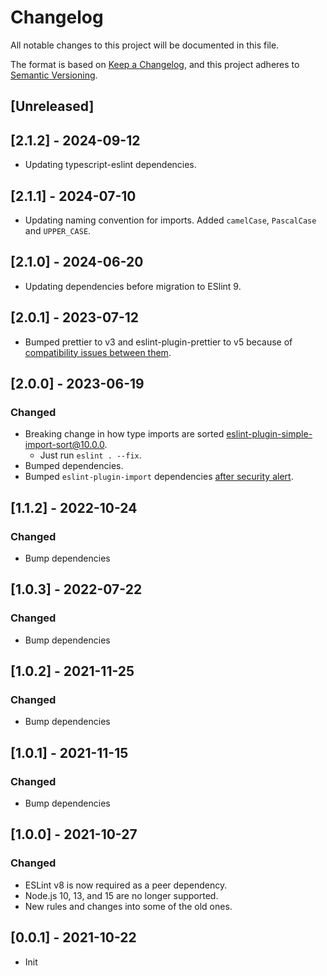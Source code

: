 # Changelog

All notable changes to this project will be documented in this file.

The format is based on [Keep a Changelog](https://keepachangelog.com/en/1.0.0/),
and this project adheres to [Semantic Versioning](https://semver.org/spec/v2.0.0.html).

## [Unreleased]

## [2.1.2] - 2024-09-12

- Updating typescript-eslint dependencies.

## [2.1.1] - 2024-07-10

- Updating naming convention for imports. Added `camelCase`, `PascalCase` and `UPPER_CASE`.

## [2.1.0] - 2024-06-20

- Updating dependencies before migration to ESlint 9.

## [2.0.1] - 2023-07-12

- Bumped prettier to v3 and eslint-plugin-prettier to v5 because of [compatibility issues between them](https://github.com/prettier/eslint-plugin-prettier/issues/562).

## [2.0.0] - 2023-06-19

### Changed

- Breaking change in how type imports are sorted [eslint-plugin-simple-import-sort@10.0.0](https://github.com/lydell/eslint-plugin-simple-import-sort/blob/main/CHANGELOG.md#version-1000-2023-01-27).
  - Just run `eslint . --fix`.
- Bumped dependencies.
- Bumped `eslint-plugin-import` dependencies [after security alert](https://github.com/cabify/eslint-config/security/dependabot/2).

## [1.1.2] - 2022-10-24

### Changed

- Bump dependencies

## [1.0.3] - 2022-07-22

### Changed

- Bump dependencies

## [1.0.2] - 2021-11-25

### Changed

- Bump dependencies

## [1.0.1] - 2021-11-15

### Changed

- Bump dependencies

## [1.0.0] - 2021-10-27

### Changed

- ESLint v8 is now required as a peer dependency.
- Node.js 10, 13, and 15 are no longer supported.
- New rules and changes into some of the old ones.

## [0.0.1] - 2021-10-22

- Init
